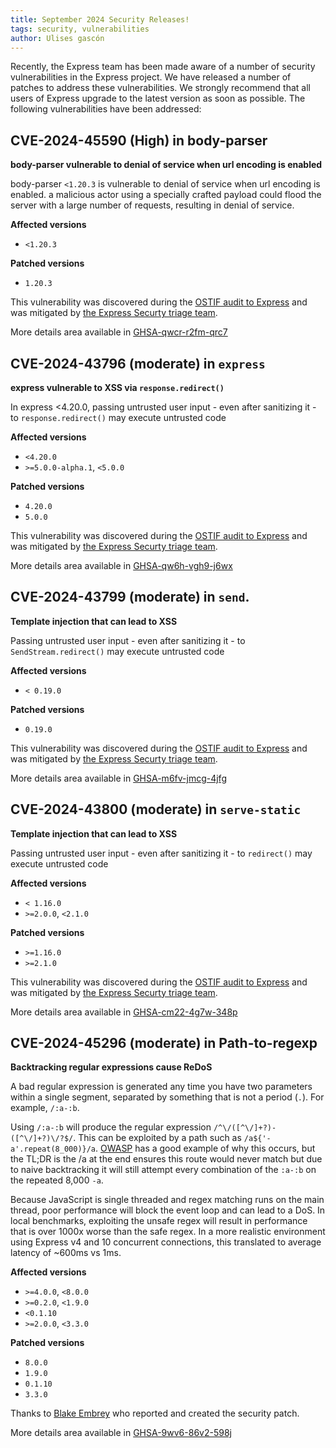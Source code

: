 ```yaml
---
title: September 2024 Security Releases! 
tags: security, vulnerabilities
author: Ulises gascón
---
```


Recently, the Express team has been made aware of a number of security vulnerabilities in the Express project.  We have released a number of patches to address these vulnerabilities.  We strongly recommend that all users of Express upgrade to the latest version as soon as possible.  The following vulnerabilities have been addressed:


## CVE-2024-45590 (High) in body-parser

**body-parser vulnerable to denial of service when url encoding is enabled**

body-parser `<1.20.3` is vulnerable to denial of service when url encoding is enabled. a malicious actor using a specially crafted payload could flood the server with a large number of requests, resulting in denial of service.


**Affected versions**
- `<1.20.3`

**Patched versions**
- `1.20.3`

This vulnerability was discovered during the [OSTIF audit to Express](https://github.com/expressjs/security-wg/issues/6) and was mitigated by [the Express Securty triage team](https://github.com/expressjs/security-wg?tab=readme-ov-file#security-triage-team).

More details area available in [GHSA-qwcr-r2fm-qrc7](https://github.com/expressjs/body-parser/security/advisories/GHSA-qwcr-r2fm-qrc7)



## CVE-2024-43796 (moderate) in `express`

**express vulnerable to XSS via `response.redirect()`**

In express <4.20.0, passing untrusted user input - even after sanitizing it - to `response.redirect()` may execute untrusted code

**Affected versions**
- `<4.20.0`
- `>=5.0.0-alpha.1`, `<5.0.0`

**Patched versions**
- `4.20.0`
- `5.0.0`


This vulnerability was discovered during the [OSTIF audit to Express](https://github.com/expressjs/security-wg/issues/6) and was mitigated by [the Express Securty triage team](https://github.com/expressjs/security-wg?tab=readme-ov-file#security-triage-team).

More details area available in [GHSA-qw6h-vgh9-j6wx](https://github.com/expressjs/express/security/advisories/GHSA-qw6h-vgh9-j6wx)


## CVE-2024-43799 (moderate) in `send`.

**Template injection that can lead to XSS**

Passing untrusted user input - even after sanitizing it - to `SendStream.redirect()` may execute untrusted code


**Affected versions**
- `< 0.19.0`

**Patched versions**
- `0.19.0`

This vulnerability was discovered during the [OSTIF audit to Express](https://github.com/expressjs/security-wg/issues/6) and was mitigated by [the Express Securty triage team](https://github.com/expressjs/security-wg?tab=readme-ov-file#security-triage-team).

More details area available in [GHSA-m6fv-jmcg-4jfg](https://github.com/pillarjs/send/security/advisories/GHSA-m6fv-jmcg-4jfg)


## CVE-2024-43800 (moderate) in `serve-static`

**Template injection that can lead to XSS**

Passing untrusted user input - even after sanitizing it - to `redirect()` may execute untrusted code

**Affected versions** 
- `< 1.16.0`
- `>=2.0.0`, `<2.1.0`

**Patched versions**
- `>=1.16.0`
- `>=2.1.0`

This vulnerability was discovered during the [OSTIF audit to Express](https://github.com/expressjs/security-wg/issues/6) and was mitigated by [the Express Securty triage team](https://github.com/expressjs/security-wg?tab=readme-ov-file#security-triage-team).

More details area available in [GHSA-cm22-4g7w-348p](https://github.com/expressjs/serve-static/security/advisories/GHSA-cm22-4g7w-348p)


## CVE-2024-45296 (moderate) in Path-to-regexp

**Backtracking regular expressions cause ReDoS**

A bad regular expression is generated any time you have two parameters within a single segment, separated by something that is not a period (`.`). For example, `/:a-:b`.


Using `/:a-:b` will produce the regular expression `/^\/([^\/]+?)-([^\/]+?)\/?$/`. This can be exploited by a path such as `/a${'-a'.repeat(8_000)}/a`. [OWASP](https://owasp.org/www-community/attacks/Regular_expression_Denial_of_Service_-_ReDoS) has a good example of why this occurs, but the TL;DR is the /a at the end ensures this route would never match but due to naive backtracking it will still attempt every combination of the `:a-:b` on the repeated 8,000 `-a`.

Because JavaScript is single threaded and regex matching runs on the main thread, poor performance will block the event loop and can lead to a DoS. In local benchmarks, exploiting the unsafe regex will result in performance that is over 1000x worse than the safe regex. In a more realistic environment using Express v4 and 10 concurrent connections, this translated to average latency of ~600ms vs 1ms.

**Affected versions**
- `>=4.0.0`, `<8.0.0`
- `>=0.2.0`, `<1.9.0`
- `<0.1.10`
- `>=2.0.0`, `<3.3.0`


**Patched versions**
- `8.0.0`
- `1.9.0`
- `0.1.10`
- `3.3.0`


Thanks to [Blake Embrey](https://github.com/blakeembrey) who reported and created the security patch.


More details area available in [GHSA-9wv6-86v2-598j](https://github.com/pillarjs/path-to-regexp/security/advisories/GHSA-9wv6-86v2-598j)

